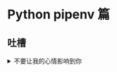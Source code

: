 # Python pipenv 篇

## 吐槽

<details>
<summary>不要让我的心情影响到你</summary>
不吐不行，心里咽不下这口气。现在这个社会到处鼓吹 `Python` ，说什么 `Python` 在人工智能，大数据，Excel，计算机科学等等领域多么多么牛逼。是，语法简单，这个没什么不好承认的。但是在工程上要讲结构化、工程化，哪家的工程仅仅是一行**Hello World**？甚至还有真正的工程有人就甩一个 `main.py` 文件过来，一运行，这个包没有，那个包找不到。我是干后台的，我就不信 `Python` 工程能够烂到这样，这样的工程别说其他的了，扔到垃圾篓中都嫌占地方。

因为知道 `Python` 工程肯定不是这样的，就去互联网上找成熟的工程解决方案，我勒个去，这个就是大家鼓吹的 `Python` ？从 `virtualenv` 到 `conda` ，从 `conda` 到 `pipenv` ， `python2.x` 和 `python3.x` 混用，这叫工程？搞笑呢吧。

当然，吐槽归吐槽，这个生态恶心是恶心，但是还得碰啊。反正我内心是非常抵触这种被人吹得天花乱坠，实际一看屎一坨的东西。说出来心里好多了，言归正传。

</details>
